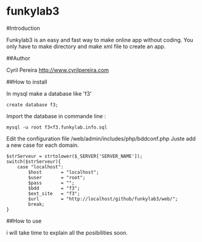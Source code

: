 funkylab3
=========

#Introduction

Funkylab3 is an easy and fast way to make online app without coding.
You only have to make directory and make xml file to create an app.

##Author

Cyril Pereira http://www.cyrilpereira.com

##How to install

In mysql make a database like 'f3'
~~~
create database f3;
~~~~

Import the database in commande line :
~~~
mysql -u root f3<f3.funkylab.info.sql
~~~

Edit the configuration file /web/admin/includes/php/bddconf.php
Juste add a new case for each domain.
~~~
$strServeur = strtolower($_SERVER['SERVER_NAME']);
switch($strServeur){
    case "localhost":
        $host       = "localhost";
        $user       = "root";
        $pass       = "";
        $bdd        = "f3";
        $ext_site   = "f3";
        $url        = "http://localhost/github/funkylab3/web/";
        break;
}
~~~

##How to use

i will take time to explain all the posibilities soon.